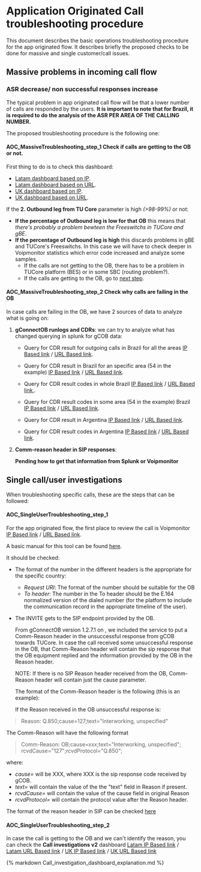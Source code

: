 # Application Originated Call troubleshooting procedure

This document describes the basic operations troubleshooting procedure for the app originated flow. It describes briefly the proposed checks to be done for massive and single customer/call issues.

## Massive problems in incoming call flow

### ASR decrease/ non successful responses increase

The typical problem in app originated call flow will be that a lower number of calls are responded by the users.
**It is important to note that for Brazil, it is required to do the analysis of the ASR PER AREA OF THE CALLING NUMBER.**

The proposed troubleshooting procedure is the following one:

#### AOC_MassiveTroubleshooting_step_1 Check if calls are getting to the OB or not.

First thing to do is to check this dashboard:

* [Latam dashboard based on IP](https://10.253.1.11/en-US/app/tugo/outgoing_call_conversion?earliest=0&latest=).
* [Latam dashboard based on URL](https://mia-splunk.tefcomms.com/en-US/app/tugo/outgoing_call_conversion?earliest=0&latest=).
* [UK dashboard based on IP](https://10.253.0.167/en-US/app/tugo/outgoing_call_conversion?earliest=0&latest=).
* [UK dashboard based on URL](https://ldn-splunk.tefcomms.com/en-US/app/tugo/outgoing_call_conversion?earliest=0&latest=).

If the **2. Outbound leg from TU Core** parameter is high *(>98-99%)* or not:

* **If the percentage of Outbound leg is low for that  OB** this means that *there's probably a problem bewteen the Freeswitchs in TUCore and gBE*.
* **If the percentage of Outbound leg is high** this discards problems in gBE and TUCore's Freeswitchs. In this case we will have to check deeper in Voipmonitor statistics which error code increased and analyze some samples.
   * If the calls are not getting to the OB, there has to be a problem in TUCore platform (BES) or in some SBC (routing problem?).
   * If the calls are getting to the OB, go to [next step](#aoc_ts_2-check-why-calls-are-failing-in-the-ob).

#### AOC_MassiveTroubleshooting_step_2 Check why calls are failing in the OB

In case calls are failing in the OB, we have 2 sources of data to analyze what is going on:

1. **gConnectOB runlogs and CDRs**: we can try to analyze what has changed querying in splunk for gCOB data:

   * Query for CDR result for outgoing calls in Brazil for all the areas [IP Based link](https://10.253.1.11/en-US/app/tugo/search?q=search%20sourcetype%3D%22CDR%20-%20gOB_BR%22%20%22CallType%3D\%22outgoing%22%20%7C%20%20rex%20%22CallingParty%3D\%220055%28%3F%3Ccalling_area%3E\d\d%29\d*%22%20%7C%20timechart%20span%3D1h%20count%20by%20CallResult&earliest=-30d%40d&latest=now&display.page.search.mode=fast&display.page.search.tab=visualizations&display.general.type=visualizations&sid=1464361705.273182.mia-spl-sch01) / [URL Based link](https://mia-splunk.tefcomms.com/en-US/app/tugo/search?q=search%20sourcetype%3D%22CDR%20-%20gOB_BR%22%20%22CallType%3D\%22outgoing%22%20%7C%20%20rex%20%22CallingParty%3D\%220055%28%3F%3Ccalling_area%3E\d\d%29\d*%22%20%7C%20timechart%20span%3D1h%20count%20by%20CallResult&earliest=-30d%40d&latest=now&display.page.search.mode=fast&display.page.search.tab=visualizations&display.general.type=visualizations&sid=1464361705.273182.mia-spl-sch01).

   * Query for CDR result in Brazil for an specific area (54 in the example) [IP Based link](https://10.253.1.11/en-US/app/tugo/search?q=search%20sourcetype%3D%22CDR%20-%20gOB_BR%22%20%22CallType%3D\%22outgoing%22%20%7C%20%20rex%20%22CallingParty%3D\%220055%28%3F%3Ccalling_area%3E\d\d%29\d*%22%20%7C%20where%20calling_area%3D54%20%7C%20timechart%20span%3D1h%20count%20by%20CallResult&earliest=-30d%40d&latest=now&display.page.search.mode=fast&display.page.search.tab=visualizations&display.general.type=visualizations&sid=1464361705.273182.mia-spl-sch01) / [URL Based link](https://mia-splunk.tefcomms.com/en-US/app/tugo/search?q=search%20sourcetype%3D%22CDR%20-%20gOB_BR%22%20%22CallType%3D\%22outgoing%22%20%7C%20%20rex%20%22CallingParty%3D\%220055%28%3F%3Ccalling_area%3E\d\d%29\d*%22%20%7C%20where%20calling_area%3D54%20%7C%20timechart%20span%3D1h%20count%20by%20CallResult&earliest=-30d%40d&latest=now&display.page.search.mode=fast&display.page.search.tab=visualizations&display.general.type=visualizations&sid=1464361705.273182.mia-spl-sch01).

   * Query for CDR result codes in whole Brazil [IP Based link](https://10.253.1.11/en-US/app/tugo/search?q=search%20sourcetype%3D%22CDR%20-%20gOB_BR%22%20%22CallType%3D\%22outgoing%22%20%7C%20%20rex%20%22CallingParty%3D\%220055%28%3F%3Ccalling_area%3E\d\d%29\d*%22%20%7C%20rex%20%22%28%3F%3CmyResult%3ESuccess%3D\%22[^\%22]*\%22%3BResultCode%3D\%22\d*\%22%29%22%20%7C%20%20timechart%20span%3D1h%20count%20by%20myResult&earliest=-30d%40d&latest=now&display.page.search.mode=fast&display.page.search.tab=visualizations&display.general.type=visualizations&sid=1464362657.274131.mia-spl-sch01) / [URL Based link ](https://mia-splunk.tefcomms.com/en-US/app/tugo/search?q=search%20sourcetype%3D%22CDR%20-%20gOB_BR%22%20%22CallType%3D\%22outgoing%22%20%7C%20%20rex%20%22CallingParty%3D\%220055%28%3F%3Ccalling_area%3E\d\d%29\d*%22%20%7C%20rex%20%22%28%3F%3CmyResult%3ESuccess%3D\%22[^\%22]*\%22%3BResultCode%3D\%22\d*\%22%29%22%20%7C%20%20timechart%20span%3D1h%20count%20by%20myResult&earliest=-30d%40d&latest=now&display.page.search.mode=fast&display.page.search.tab=visualizations&display.general.type=visualizations&sid=1464362657.274131.mia-spl-sch01).

   * Query for CDR result codes in some area (54 in the example) Brazil [IP Based link](https://10.253.1.11/en-US/app/tugo/search?q=search%20sourcetype%3D%22CDR%20-%20gOB_BR%22%20%22CallType%3D\%22outgoing%22%20%7C%20%20rex%20%22CallingParty%3D\%220055%28%3F%3Ccalling_area%3E\d\d%29\d*%22%20%7C%20where%20calling_area%3D54%20%7C%20rex%20%22%28%3F%3CmyResult%3ESuccess%3D\%22[^\%22]*\%22%3BResultCode%3D\%22\d*\%22%29%22%20%7C%20%20timechart%20span%3D1h%20count%20by%20myResult&earliest=-30d%40d&latest=now&display.page.search.mode=fast&display.page.search.tab=visualizations&display.general.type=visualizations&sid=1464362785.274320.mia-spl-sch01) / [URL Based link](https://mia-splunk.tefcomms.com/en-US/app/tugo/search?q=search%20sourcetype%3D%22CDR%20-%20gOB_BR%22%20%22CallType%3D\%22outgoing%22%20%7C%20%20rex%20%22CallingParty%3D\%220055%28%3F%3Ccalling_area%3E\d\d%29\d*%22%20%7C%20where%20calling_area%3D54%20%7C%20rex%20%22%28%3F%3CmyResult%3ESuccess%3D\%22[^\%22]*\%22%3BResultCode%3D\%22\d*\%22%29%22%20%7C%20%20timechart%20span%3D1h%20count%20by%20myResult&earliest=-30d%40d&latest=now&display.page.search.mode=fast&display.page.search.tab=visualizations&display.general.type=visualizations&sid=1464362785.274320.mia-spl-sch01).

   * Query for CDR result in Argentina [IP Based link](https://10.253.1.11/en-US/app/tugo/search?earliest=-7d%40d&latest=now&q=search%20sourcetype%3D%22CDR%20-%20gOB_AR%22%20%22CallType%3D\%22outgoing%22%20%7C%20timechart%20span%3D1h%20count%20by%20CallResult&display.page.search.tab=visualizations&display.general.type=visualizations&sid=1464362151.273731.mia-spl-sch01) / [URL Based link](https://mia-splunk.tefcomms.com/en-US/app/tugo/search?earliest=-7d%40d&latest=now&q=search%20sourcetype%3D%22CDR%20-%20gOB_AR%22%20%22CallType%3D\%22outgoing%22%20%7C%20timechart%20span%3D1h%20count%20by%20CallResult&display.page.search.tab=visualizations&display.general.type=visualizations&sid=1464362151.273731.mia-spl-sch01).

   * Query for CDR result codes in Argentina [IP Based link](https://10.253.1.11/en-US/app/tugo/search?earliest=-7d%40d&latest=now&q=search%20sourcetype%3D%22CDR%20-%20gOB_AR%22%20%22CallType%3D\%22outgoing%22%20%7C%20rex%20%22%28%3F%3CmyResult%3ESuccess%3D\%22[^\%22]*\%22%3BResultCode%3D\%22\d*\%22%29%22%20%7C%20timechart%20span%3D1h%20count%20by%20myResult&display.page.search.tab=visualizations&display.general.type=visualizations&sid=1464362444.274001.mia-spl-sch01) / [URL Based link](https://mia-splunk.tefcomms.com/en-US/app/tugo/search?earliest=-7d%40d&latest=now&q=search%20sourcetype%3D%22CDR%20-%20gOB_AR%22%20%22CallType%3D\%22outgoing%22%20%7C%20rex%20%22%28%3F%3CmyResult%3ESuccess%3D\%22[^\%22]*\%22%3BResultCode%3D\%22\d*\%22%29%22%20%7C%20timechart%20span%3D1h%20count%20by%20myResult&display.page.search.tab=visualizations&display.general.type=visualizations&sid=1464362444.274001.mia-spl-sch01).

2. **Comm-reason header in SIP responses**:

   **Pending how to get that information from Splunk or Voipmonitor**

## Single call/user investigations

 When troubleshooting specific calls, these are the steps that can be followed:

#### AOC_SingleUserTroubleshooting_step_1

For the app originated flow, the first place to review the call is Voipmonitor [IP Based link](http://10.253.0.169/index.php) / [URL Based link](http://voipmonitor/index.php).

A basic manual for this tool can be found [here](voipmonitor_tutorial_intro.md).

It should be checked:

* The format of the number in the different headers is the appropriate for the specific country:
   * _Request URI_: The format of the number should be suitable for the OB
   * _To header_: The number in the To header should be the E.164 normalized version of the dialed number (for the platform to include the communication record in the appropriate timeline of the user).
* The INVITE gets to the SIP endpoint provided by the OB.

  From gConnectOB version 1.2.7.1 on , we included the service to put a Comm-Reason header in the unsuccessful response from gCOB towards TUCore. In case the call received some unsuccessful response in the OB, that Comm-Reason header will contain the sip response that the OB equipment replied and the information provided by the OB in the Reason header.

  NOTE: If there is no SIP Reason header received from the OB, Comm-Reason header will contain just the cause parameter.


  The format of the Comm-Reason header is the following (this is an example):

   If the Reason received in the OB unsuccessful response is:

>  Reason: Q.850;cause=127;text="Interworking, unspecified"

 The Comm-Reason will have the following format

> Comm-Reason: OB;cause=xxx;text="Interworking, unspecified"; rcvdCause="127";rcvdProtocol="Q.850";

  where:

   * *cause=* will be XXX, where XXX is the sip response code received by gCOB.
   * *text=* will contain the value of the the "text" field in Reason if present.
   * *rcvdCause=* will contain the value of the cause field in original Reason
   * *rcvdProtocol=* will contain the protocol value after the Reason header.

   The format of the reason header in SIP can be checked [here](https://tools.ietf.org/html/rfc3326)

#### AOC_SingleUserTroubleshooting_step_2

In case the call is getting to the OB and we can't identify the reason, you can check the **Call investigations v2** dashboard [Latam IP Based link](https://10.253.1.11/en-US/app/tugo/call_investigations_v2?earliest=-24h%40h&latest=now) / [Latam URL Based link](https://mia-splunk.tefcomms.com/en-US/app/tugo/call_investigations_v2?earliest=-24h%40h&latest=now) / [UK IP Based link](https://10.253.0.167/en-US/app/tugo/call_investigations?earliest=-24h%40h&latest=now) / [UK URL Based link](https://ldn-splunk.tefcomms.com/en-US/app/tugo/call_investigations?earliest=-24h%40h&latest=now)

{% markdown Call_investigation_dashboard_explanation.md %}

